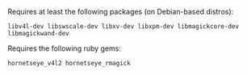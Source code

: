 Requires at least the following packages (on Debian-based distros):

    libv4l-dev libswscale-dev libxv-dev libxpm-dev libmagickcore-dev libmagickwand-dev

Requires the following ruby gems:

    hornetseye_v4l2 hornetseye_rmagick
